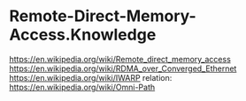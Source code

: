 # Remote-Direct-Memory-Access.Knowledge
https://en.wikipedia.org/wiki/Remote_direct_memory_access https://en.wikipedia.org/wiki/RDMA_over_Converged_Ethernet https://en.wikipedia.org/wiki/IWARP relation: https://en.wikipedia.org/wiki/Omni-Path
